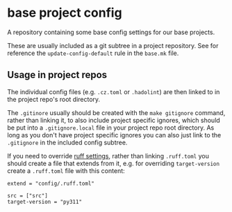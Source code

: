 # base project config

A repository containing some base config settings for our base projects.

These are usually included as a git subtree in a project repository.
See for reference the `update-config-default` rule in the `base.mk` file.

## Usage in project repos

The individual config files (e.g. `.cz.toml` or `.hadolint`) are then
linked to in the project repo's root directory.

The `.gitinore` usually should be created with the `make gitignore`
command, rather than linking it, to also include project specific ignores,
which should be put into a `.gitignore.local` file in your project repo
root directory. As long as you don't have project specific ignores you can
also just link to the `.gitignore` in the included config subtree.

If you need to override [ruff settings](https://docs.astral.sh/ruff/settings/),
rather than linking `.ruff.toml` you should create a file that extends from it,
e.g. for overriding `target-version` create a `.ruff.toml` file with this
content:

```
extend = "config/.ruff.toml"

src = ["src"]
target-version = "py311"
```
